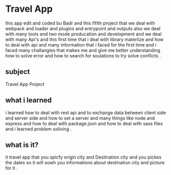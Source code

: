 # Travel App

this app edit and coded bu Badr
and this fifith project that we deal with webpack and loader and plugins and entrypoint and outputs also we deal with many tools and two mode producation and development and we deal with many Api's and this first time that i deal with library materlize and how to deal with api and many information that i faced for the first time and i faced many challangies that makes me and give me better understanding how to solve error and how to search for soulations to try solve conflicts .

## subject

Travel App Project

## what i learned

i learned how to deal with rest api and to exchange data between client side and server side and how to set a server and many things like node and express and how to deal with package.json and how to deal with sass files and i learned problem soliving .

## what is it?

it travel app that you spicfy origin city and Destination city and you pickes the dates so it will sowh you informations about destination city and picture for it .
